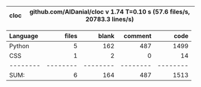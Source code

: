 cloc|github.com/AlDanial/cloc v 1.74  T=0.10 s (57.6 files/s, 20783.3 lines/s)
--- | ---

Language|files|blank|comment|code
:-------|-------:|-------:|-------:|-------:
Python|5|162|487|1499
CSS|1|2|0|14
--------|--------|--------|--------|--------
SUM:|6|164|487|1513
